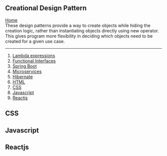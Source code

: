 <h2 id="creational-design-pattern-home">Creational Design Pattern</h2><a href="README.md#design-pattern-home">Home</a>
<div>These design patterns provide a way to create objects while hiding the creation logic, rather than instantiating objects directly using new operator. This gives program more flexibility in deciding which objects need to be created for a given use case.</div>
<hr>

<ol>
<li><a href="#lambda-expressions-home">Lambda expressions</a></li>
  <li><a href="#functional-interface-home">Functional Interfaces</a></li>
  <li><a href="#spring-boot-home">Spring Boot</a></li>
  <li><a href="#microservices-home">Microservices</a></li>
  <li><a href="#hibernate-home">Hibernate</a></li>
  <li><a href="#html-home">HTML</a></li>
  <li><a href="#css-home">CSS</a></li>
  <li><a href="#javascript-home">Javascript</a></li>
  <li><a href="#reactjs-home">Reactjs</a></li>
</ol>

 <h2 id="css-home">CSS</h2>
<h2 id="javascript-home">Javascript</h2>
<h2 id="reactjs-home">Reactjs</h2>


